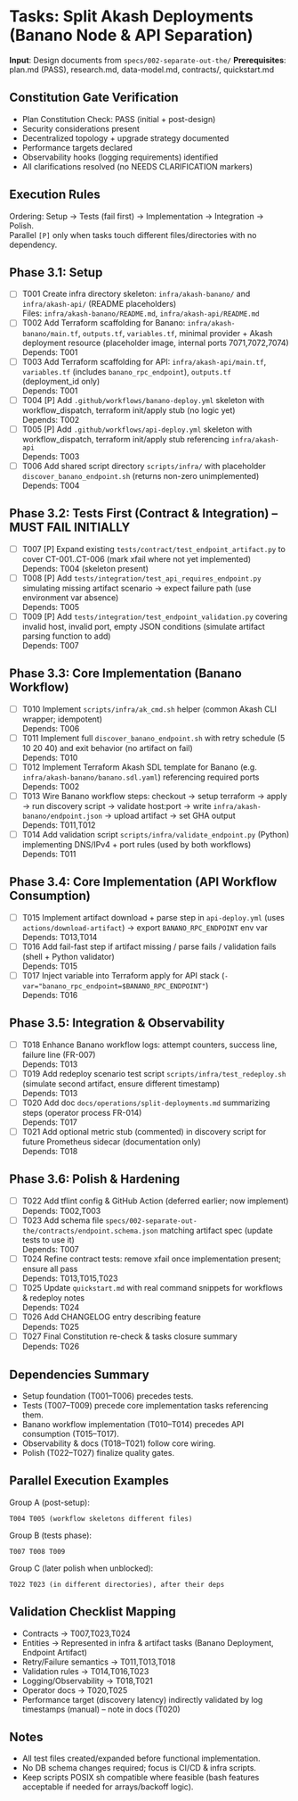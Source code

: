 # Tasks: Split Akash Deployments (Banano Node & API Separation)

**Input**: Design documents from `specs/002-separate-out-the/`
**Prerequisites**: plan.md (PASS), research.md, data-model.md, contracts/, quickstart.md

## Constitution Gate Verification
- Plan Constitution Check: PASS (initial + post-design)
- Security considerations present
- Decentralized topology + upgrade strategy documented
- Performance targets declared
- Observability hooks (logging requirements) identified
- All clarifications resolved (no NEEDS CLARIFICATION markers)

## Execution Rules
Ordering: Setup → Tests (fail first) → Implementation → Integration → Polish.  
Parallel `[P]` only when tasks touch different files/directories with no dependency.

## Phase 3.1: Setup
- [ ] T001 Create infra directory skeleton: `infra/akash-banano/` and `infra/akash-api/` (README placeholders)  
  Files: `infra/akash-banano/README.md`, `infra/akash-api/README.md`
- [ ] T002 Add Terraform scaffolding for Banano: `infra/akash-banano/main.tf`, `outputs.tf`, `variables.tf`, minimal provider + Akash deployment resource (placeholder image, internal ports 7071,7072,7074)  
  Depends: T001
- [ ] T003 Add Terraform scaffolding for API: `infra/akash-api/main.tf`, `variables.tf` (includes `banano_rpc_endpoint`), `outputs.tf` (deployment_id only)  
  Depends: T001
- [ ] T004 [P] Add `.github/workflows/banano-deploy.yml` skeleton with workflow_dispatch, terraform init/apply stub (no logic yet)  
  Depends: T002
- [ ] T005 [P] Add `.github/workflows/api-deploy.yml` skeleton with workflow_dispatch, terraform init/apply stub referencing `infra/akash-api`  
  Depends: T003
- [ ] T006 Add shared script directory `scripts/infra/` with placeholder `discover_banano_endpoint.sh` (returns non-zero unimplemented)  
  Depends: T004

## Phase 3.2: Tests First (Contract & Integration) – MUST FAIL INITIALLY
- [ ] T007 [P] Expand existing `tests/contract/test_endpoint_artifact.py` to cover CT-001..CT-006 (mark xfail where not yet implemented)  
  Depends: T004 (skeleton present)  
- [ ] T008 [P] Add `tests/integration/test_api_requires_endpoint.py` simulating missing artifact scenario → expect failure path (use environment var absence)  
  Depends: T005
- [ ] T009 [P] Add `tests/integration/test_endpoint_validation.py` covering invalid host, invalid port, empty JSON conditions (simulate artifact parsing function to add)  
  Depends: T007

## Phase 3.3: Core Implementation (Banano Workflow)
- [ ] T010 Implement `scripts/infra/ak_cmd.sh` helper (common Akash CLI wrapper; idempotent)  
  Depends: T006
- [ ] T011 Implement full `discover_banano_endpoint.sh` with retry schedule (5 10 20 40) and exit behavior (no artifact on fail)  
  Depends: T010
- [ ] T012 Implement Terraform Akash SDL template for Banano (e.g. `infra/akash-banano/banano.sdl.yaml`) referencing required ports  
  Depends: T002
- [ ] T013 Wire Banano workflow steps: checkout → setup terraform → apply → run discovery script → validate host:port → write `infra/akash-banano/endpoint.json` → upload artifact → set GHA output  
  Depends: T011,T012
- [ ] T014 Add validation script `scripts/infra/validate_endpoint.py` (Python) implementing DNS/IPv4 + port rules (used by both workflows)  
  Depends: T011

## Phase 3.4: Core Implementation (API Workflow Consumption)
- [ ] T015 Implement artifact download + parse step in `api-deploy.yml` (uses `actions/download-artifact`) → export `BANANO_RPC_ENDPOINT` env var  
  Depends: T013,T014
- [ ] T016 Add fail-fast step if artifact missing / parse fails / validation fails (shell + Python validator)  
  Depends: T015
- [ ] T017 Inject variable into Terraform apply for API stack (`-var="banano_rpc_endpoint=$BANANO_RPC_ENDPOINT"`)  
  Depends: T016

## Phase 3.5: Integration & Observability
- [ ] T018 Enhance Banano workflow logs: attempt counters, success line, failure line (FR-007)  
  Depends: T013
- [ ] T019 Add redeploy scenario test script `scripts/infra/test_redeploy.sh` (simulate second artifact, ensure different timestamp)  
  Depends: T013
- [ ] T020 Add doc `docs/operations/split-deployments.md` summarizing steps (operator process FR-014)  
  Depends: T017
- [ ] T021 Add optional metric stub (commented) in discovery script for future Prometheus sidecar (documentation only)  
  Depends: T018

## Phase 3.6: Polish & Hardening
- [ ] T022 Add tflint config & GitHub Action (deferred earlier; now implement)  
  Depends: T002,T003
- [ ] T023 Add schema file `specs/002-separate-out-the/contracts/endpoint.schema.json` matching artifact spec (update tests to use it)  
  Depends: T007
- [ ] T024 Refine contract tests: remove xfail once implementation present; ensure all pass  
  Depends: T013,T015,T023
- [ ] T025 Update `quickstart.md` with real command snippets for workflows & redeploy notes  
  Depends: T024
- [ ] T026 Add CHANGELOG entry describing feature  
  Depends: T025
- [ ] T027 Final Constitution re-check & tasks closure summary  
  Depends: T026

## Dependencies Summary
- Setup foundation (T001–T006) precedes tests.
- Tests (T007–T009) precede core implementation tasks referencing them.
- Banano workflow implementation (T010–T014) precedes API consumption (T015–T017).
- Observability & docs (T018–T021) follow core wiring.
- Polish (T022–T027) finalize quality gates.

## Parallel Execution Examples
Group A (post-setup):
```
T004 T005 (workflow skeletons different files)
```
Group B (tests phase):
```
T007 T008 T009
```
Group C (later polish when unblocked):
```
T022 T023 (in different directories), after their deps
```

## Validation Checklist Mapping
- Contracts → T007,T023,T024
- Entities → Represented in infra & artifact tasks (Banano Deployment, Endpoint Artifact)
- Retry/Failure semantics → T011,T013,T018
- Validation rules → T014,T016,T023
- Logging/Observability → T018,T021
- Operator docs → T020,T025
- Performance target (discovery latency) indirectly validated by log timestamps (manual) – note in docs (T020)

## Notes
- All test files created/expanded before functional implementation.
- No DB schema changes required; focus is CI/CD & infra scripts.
- Keep scripts POSIX sh compatible where feasible (bash features acceptable if needed for arrays/backoff logic).
